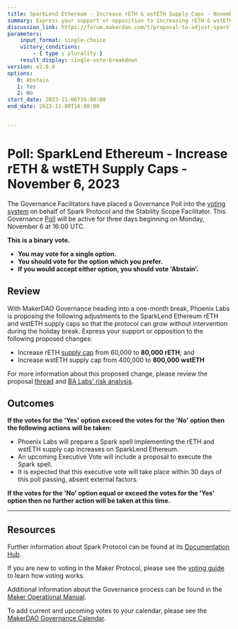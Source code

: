 ```yaml
---
title: SparkLend Ethereum - Increase rETH & wstETH Supply Caps - November 6, 2023
summary: Express your support or opposition to increasing rETH & wstETH supply caps on SparkLend Ethereum.
discussion_link: https://forum.makerdao.com/t/proposal-to-adjust-sparklend-parameters/22542
parameters:
    input_format: single-choice
    victory_conditions:
        - { type : plurality }
    result_display: single-vote-breakdown
version: v2.0.0
options:
   0: Abstain
   1: Yes
   2: No
start_date: 2023-11-06T16:00:00
end_date: 2023-11-09T16:00:00


---
```


# Poll: SparkLend Ethereum - Increase rETH & wstETH Supply Caps  - November 6, 2023

The Governance Facilitators have placed a Governance Poll into the [voting system](https://vote.makerdao.com/polling) on behalf of Spark Protocol and the Stability Scope Facilitator. This Governance [Poll](https://manual.makerdao.com/governance/governance-cycle/weekly-governance-cycle#weekly-governance-cycle-definitions-mip16c1) will be active for three days beginning on Monday, November 6 at 16:00 UTC.

**This is a binary vote.**

- **You may vote for a single option.**
- **You should vote for the option which you prefer.**
- **If you would accept either option, you should vote 'Abstain'.**

## Review

With MakerDAO Governance heading into a one-month break, Phoenix Labs is proposing the following adjustments to the SparkLend Ethereum rETH and wstETH supply caps so that the protocol can grow without intervention during the holiday break. Express your support or opposition to the following proposed changes:

- Increase rETH [supply cap](https://docs.sparkprotocol.io/developers/sparklend/features/supply-borrow-caps#supply-caps) from 60,000 to **80,000 rETH**; and
- Increase wstETH supply cap from 400,000 to **800,000 wstETH**

For more information about this proposed change, please review the proposal [thread](https://forum.makerdao.com/t/proposal-to-adjust-sparklend-parameters/22542) and [BA Labs' risk analysis](https://forum.makerdao.com/t/spark-parameter-change-mainnet-supply-caps/22566).

## Outcomes

**If the votes for the 'Yes' option exceed the votes for the 'No' option then the following actions will be taken:**

* Phoenix Labs will prepare a Spark spell implementing the rETH and wstETH supply cap increases on SparkLend Ethereum.
* An upcoming Executive Vote will include a proposal to execute the Spark spell.
* It is expected that this executive vote will take place within 30 days of this poll passing, absent external factors.

**If the votes for the 'No' option equal or exceed the votes for the 'Yes' option then no further action will be taken at this time.**

---

## Resources

Further information about Spark Protocol can be found at its [Documentation Hub](https://docs.sparkprotocol.io/hub/).

If you are new to voting in the Maker Protocol, please see the [voting guide](https://manual.makerdao.com/governance/voting-in-makerdao/on-chain-governance) to learn how voting works.

Additional information about the Governance process can be found in the [Maker Operational Manual](https://manual.makerdao.com).

To add current and upcoming votes to your calendar, please see the [MakerDAO Governance Calendar](https://manual.makerdao.com/makerdao/calendars/governance-calendar).